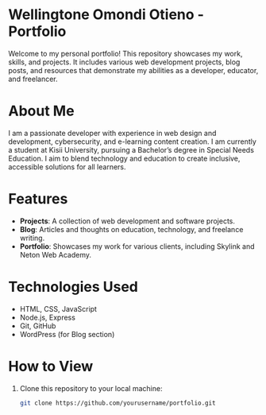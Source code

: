 # Wellingtone Omondi Otieno - Portfolio

Welcome to my personal portfolio! This repository showcases my work, skills, and projects. It includes various web development projects, blog posts, and resources that demonstrate my abilities as a developer, educator, and freelancer.

# About Me
I am a passionate developer with experience in web design and development, cybersecurity, and e-learning content creation. I am currently a student at Kisii University, pursuing a Bachelor’s degree in Special Needs Education. I aim to blend technology and education to create inclusive, accessible solutions for all learners.

# Features
- **Projects**: A collection of web development and software projects.
- **Blog**: Articles and thoughts on education, technology, and freelance writing.
- **Portfolio**: Showcases my work for various clients, including Skylink and Neton Web Academy.

# Technologies Used
- HTML, CSS, JavaScript
- Node.js, Express
- Git, GitHub
- WordPress (for Blog section)

# How to View
1. Clone this repository to your local machine:
   ```bash
   git clone https://github.com/yourusername/portfolio.git
